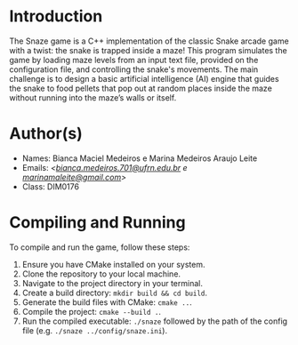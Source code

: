 # Introduction

The Snaze game is a C++ implementation of the classic Snake arcade game with a twist: the snake is trapped inside a maze! This program simulates the game by loading maze levels from an input text file, provided on the configuration file, and controlling the snake's movements. The main challenge is to design a basic artificial intelligence (AI) engine that guides the snake to food pellets that pop out at random places inside the maze without running into the maze’s walls or itself.

# Author(s)

- Names: Bianca Maciel Medeiros e Marina Medeiros Araujo Leite
- Emails: *<bianca.medeiros.701@ufrn.edu.br e marinamaleite@gmail.com>*
- Class: DIM0176

# Compiling and Running

To compile and run the game, follow these steps:

1. Ensure you have CMake installed on your system.
2. Clone the repository to your local machine.
3. Navigate to the project directory in your terminal.
5. Create a build directory: `mkdir build && cd build`.
6. Generate the build files with CMake: `cmake ..`.
7. Compile the project: `cmake --build .`.
8. Run the compiled executable: `./snaze` followed by the path of the config file (e.g. `./snaze ../config/snaze.ini`).
